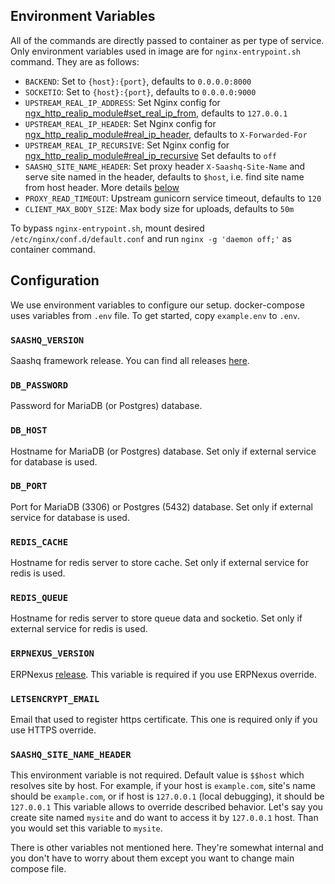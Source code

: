 ## Environment Variables

All of the commands are directly passed to container as per type of service. Only environment variables used in image are for `nginx-entrypoint.sh` command. They are as follows:

- `BACKEND`: Set to `{host}:{port}`, defaults to `0.0.0.0:8000`
- `SOCKETIO`: Set to `{host}:{port}`, defaults to `0.0.0.0:9000`
- `UPSTREAM_REAL_IP_ADDRESS`: Set Nginx config for [ngx_http_realip_module#set_real_ip_from](http://nginx.org/en/docs/http/ngx_http_realip_module.html#set_real_ip_from), defaults to `127.0.0.1`
- `UPSTREAM_REAL_IP_HEADER`: Set Nginx config for [ngx_http_realip_module#real_ip_header](http://nginx.org/en/docs/http/ngx_http_realip_module.html#real_ip_header), defaults to `X-Forwarded-For`
- `UPSTREAM_REAL_IP_RECURSIVE`: Set Nginx config for [ngx_http_realip_module#real_ip_recursive](http://nginx.org/en/docs/http/ngx_http_realip_module.html#real_ip_recursive) Set defaults to `off`
- `SAASHQ_SITE_NAME_HEADER`: Set proxy header `X-Saashq-Site-Name` and serve site named in the header, defaults to `$host`, i.e. find site name from host header. More details [below](#saashq_site_name_header)
- `PROXY_READ_TIMEOUT`: Upstream gunicorn service timeout, defaults to `120`
- `CLIENT_MAX_BODY_SIZE`: Max body size for uploads, defaults to `50m`

To bypass `nginx-entrypoint.sh`, mount desired `/etc/nginx/conf.d/default.conf` and run `nginx -g 'daemon off;'` as container command.

## Configuration

We use environment variables to configure our setup. docker-compose uses variables from `.env` file. To get started, copy `example.env` to `.env`.

### `SAASHQ_VERSION`

Saashq framework release. You can find all releases [here](https://github.com/saashqdev/saashq/releases).

### `DB_PASSWORD`

Password for MariaDB (or Postgres) database.

### `DB_HOST`

Hostname for MariaDB (or Postgres) database. Set only if external service for database is used.

### `DB_PORT`

Port for MariaDB (3306) or Postgres (5432) database. Set only if external service for database is used.

### `REDIS_CACHE`

Hostname for redis server to store cache. Set only if external service for redis is used.

### `REDIS_QUEUE`

Hostname for redis server to store queue data and socketio. Set only if external service for redis is used.

### `ERPNEXUS_VERSION`

ERPNexus [release](https://github.com/saashqdev/erpnexus/releases). This variable is required if you use ERPNexus override.

### `LETSENCRYPT_EMAIL`

Email that used to register https certificate. This one is required only if you use HTTPS override.

### `SAASHQ_SITE_NAME_HEADER`

This environment variable is not required. Default value is `$$host` which resolves site by host. For example, if your host is `example.com`, site's name should be `example.com`, or if host is `127.0.0.1` (local debugging), it should be `127.0.0.1` This variable allows to override described behavior. Let's say you create site named `mysite` and do want to access it by `127.0.0.1` host. Than you would set this variable to `mysite`.

There is other variables not mentioned here. They're somewhat internal and you don't have to worry about them except you want to change main compose file.
